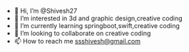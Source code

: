 - 👋 Hi, I’m @Shivesh27
- 👀 I’m interested in 3d and graphic design,creative coding
- 🌱 I’m currently learning springboot,swift,creative coding
- 💞️ I’m looking to collaborate on creative coding
- 📫 How to reach me ssshivesh@gmail.com

<!---
Shivesh27/Shivesh27 is a ✨ special ✨ repository because its `README.md` (this file) appears on your GitHub profile.
You can click the Preview link to take a look at your changes.
--->
